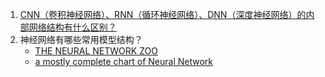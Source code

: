 1. [CNN（卷积神经网络）、RNN（循环神经网络）、DNN（深度神经网络）的内部网络结构有什么区别？](https://www.zhihu.com/question/34681168/answer/84061846)
2. 神经网络有哪些常用模型结构？
	- [THE NEURAL NETWORK ZOO](https://www.asimovinstitute.org/neural-network-zoo/)
	- [a mostly complete chart of Neural Network](https://www.baidu.com/s?ie=UTF-8&wd=a%20mostly%20complete%20chart%20of%20Neural%20Network&)


